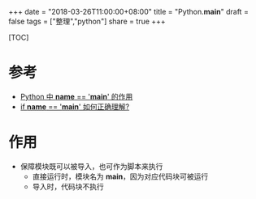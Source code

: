 +++
date = "2018-03-26T11:00:00+08:00"
title = "Python.__main__"
draft = false
tags = ["整理","python"]
share = true
+++

[TOC]

# 参考
- [Python 中 __name__ == '__main__' 的作用](https://blog.csdn.net/liang19890820/article/details/75081689)
- [if __name__ == '__main__' 如何正确理解?](https://www.zhihu.com/question/49136398)

# 作用
- 保障模块既可以被导入，也可作为脚本来执行
	- 直接运行时，模块名为 **__main__**，因为对应代码块可被运行
	- 导入时，代码块不执行